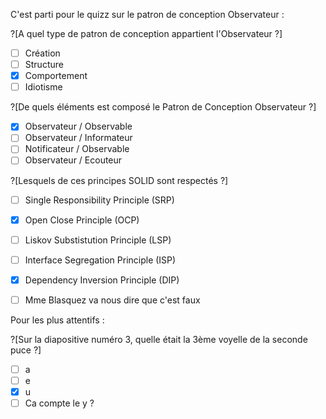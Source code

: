 C'est parti pour le quizz sur le patron de conception Observateur :

?[A quel type de patron de conception appartient l'Observateur ?]
-[ ] Création
-[ ] Structure
-[x] Comportement
-[ ] Idiotisme 

?[De quels éléments est composé le Patron de Conception Observateur ?]
-[x] Observateur / Observable
-[ ] Observateur / Informateur
-[ ] Notificateur / Observable
-[ ] Observateur / Ecouteur

?[Lesquels de ces principes SOLID sont respectés ?]
-[ ] Single Responsibility Principle (SRP)
-[x] Open Close Principle (OCP)
-[ ] Liskov Substistution Principle (LSP)
-[ ] Interface Segregation Principle (ISP)
-[x] Dependency Inversion Principle (DIP)
-[ ] Mme Blasquez va nous dire que c'est faux


Pour les plus attentifs :

?[Sur la diapositive numéro 3, quelle était la 3ème voyelle de la seconde puce ?]
-[ ] a
-[ ] e
-[x] u
-[ ] Ca compte le y ?
